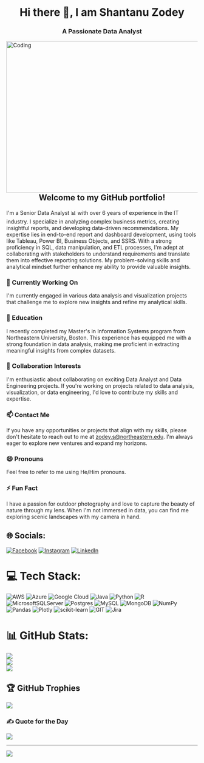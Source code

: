 <h1 Align="center"> Hi there 👋, I am Shantanu Zodey </h1>
<h3 Align="center"> A Passionate Data Analyst </h3>

<img align="right" alt="Coding" width="1200" height="400" src="https://media3.giphy.com/media/v1.Y2lkPTc5MGI3NjExNjJtcHk5NDVwcDZ3MzQzYzJ0eHBxZDFnMXh3NmIyY3NyMXV0YnVmZCZlcD12MV9pbnRlcm5hbF9naWZfYnlfaWQmY3Q9Zw/3oKIPEqDGUULpEU0aQ/giphy.gif">


<h2 Align="center"> Welcome to my GitHub portfolio! </h2> 

I'm a Senior Data Analyst 📊 with over 6 years of experience in the IT industry. I specialize in analyzing complex business metrics, creating insightful reports, and developing data-driven recommendations. My expertise lies in end-to-end report and dashboard development, using tools like Tableau, Power BI, Business Objects, and SSRS. With a strong proficiency in SQL, data manipulation, and ETL processes, I'm adept at collaborating with stakeholders to understand requirements and translate them into effective reporting solutions. My problem-solving skills and analytical mindset further enhance my ability to provide valuable insights.

### 🔭 Currently Working On
I'm currently engaged in various data analysis and visualization projects that challenge me to explore new insights and refine my analytical skills.

### 🌱 Education
I recently completed my Master's in Information Systems program from Northeastern University, Boston. This experience has equipped me with a strong foundation in data analysis, making me proficient in extracting meaningful insights from complex datasets.

### 👯 Collaboration Interests
I'm enthusiastic about collaborating on exciting Data Analyst and Data Engineering projects. If you're working on projects related to data analysis, visualization, or data engineering, I'd love to contribute my skills and expertise.

### 📫 Contact Me
If you have any opportunities or projects that align with my skills, please don't hesitate to reach out to me at zodey.s@northeastern.edu. I'm always eager to explore new ventures and expand my horizons.

### 😄 Pronouns
Feel free to refer to me using He/Him pronouns.

### ⚡ Fun Fact
I have a passion for outdoor photography and love to capture the beauty of nature through my lens. When I'm not immersed in data, you can find me exploring scenic landscapes with my camera in hand.


## 🌐 Socials:
[![Facebook](https://img.shields.io/badge/Facebook-%231877F2.svg?logo=Facebook&logoColor=white)](https://facebook.com/shantanu.zode) [![Instagram](https://img.shields.io/badge/Instagram-%23E4405F.svg?logo=Instagram&logoColor=white)](https://instagram.com/shantanu_z) [![LinkedIn](https://img.shields.io/badge/LinkedIn-%230077B5.svg?logo=linkedin&logoColor=white)](https://linkedin.com/in/shantanuzodey) 

# 💻 Tech Stack:
![AWS](https://img.shields.io/badge/AWS-%23FF9900.svg?style=plastic&logo=amazon-aws&logoColor=white) ![Azure](https://img.shields.io/badge/azure-%230072C6.svg?style=plastic&logo=azure-devops&logoColor=white) ![Google Cloud](https://img.shields.io/badge/Google%20Cloud-%234285F4.svg?style=plastic&logo=google-cloud&logoColor=white) ![Java](https://img.shields.io/badge/java-%23ED8B00.svg?style=plastic&logo=java&logoColor=white) ![Python](https://img.shields.io/badge/python-3670A0?style=plastic&logo=python&logoColor=ffdd54) ![R](https://img.shields.io/badge/r-%23276DC3.svg?style=plastic&logo=r&logoColor=white) ![MicrosoftSQLServer](https://img.shields.io/badge/Microsoft%20SQL%20Sever-CC2927?style=plastic&logo=microsoft%20sql%20server&logoColor=white) ![Postgres](https://img.shields.io/badge/postgres-%23316192.svg?style=plastic&logo=postgresql&logoColor=white) ![MySQL](https://img.shields.io/badge/mysql-%2300f.svg?style=plastic&logo=mysql&logoColor=white) ![MongoDB](https://img.shields.io/badge/MongoDB-%234ea94b.svg?style=plastic&logo=mongodb&logoColor=white) ![NumPy](https://img.shields.io/badge/numpy-%23013243.svg?style=plastic&logo=numpy&logoColor=white) ![Pandas](https://img.shields.io/badge/pandas-%23150458.svg?style=plastic&logo=pandas&logoColor=white) ![Plotly](https://img.shields.io/badge/Plotly-%233F4F75.svg?style=plastic&logo=plotly&logoColor=white) ![scikit-learn](https://img.shields.io/badge/scikit--learn-%23F7931E.svg?style=plastic&logo=scikit-learn&logoColor=white) ![GIT](https://img.shields.io/badge/Git-fc6d26?style=plastic&logo=git&logoColor=white) ![Jira](https://img.shields.io/badge/jira-%230A0FFF.svg?style=plastic&logo=jira&logoColor=white)


# 📊 GitHub Stats:
![](https://github-readme-stats.vercel.app/api?username=ShantanuZodey&theme=onedark&hide_border=false&include_all_commits=false&count_private=false)<br/>
![](https://github-readme-streak-stats.herokuapp.com/?user=ShantanuZodey&theme=onedark&hide_border=false)<br/>
![](https://github-readme-stats.vercel.app/api/top-langs/?username=ShantanuZodey&theme=onedark&hide_border=false&include_all_commits=false&count_private=false&layout=compact)


## 🏆 GitHub Trophies
![](https://github-profile-trophy.vercel.app/?username=ShantanuZodey&theme=radical&no-frame=false&no-bg=true&margin-w=4)

### ✍️ Quote for the Day
![](https://quotes-github-readme.vercel.app/api?type=horizontal&theme=radical)

---
[![](https://visitcount.itsvg.in/api?id=ShantanuZodey&icon=0&color=0)](https://visitcount.itsvg.in)

<!-- Proudly created with GPRM ( https://gprm.itsvg.in ) -->
